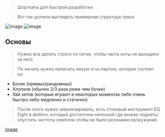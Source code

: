 [userimages]: https://user-images.githubusercontent.com/79831859/

> Шорткаты для быстрой разработки

[](https://user-images.githubusercontent.com/79831859/155879351-b1c15219-d845-40b9-83d1-e47b0ab2b42d.png)

> Вот так должна выглядеть примерная структура трека

![image]([userimages]/155879029-e7bb8eaa-ef78-4b1b-8519-60b1c66902f1.png)
![image](https://user-images.githubusercontent.com/79831859/155880092-e31b2b3a-f7d9-4bb0-b6a0-f31996281dcd.png)


## Основы

> Нужно все делать строго по сетке, чтобы часть ноты не выходило за него

> По началу нужно написать некую `drum` партию, которая состоит из:

- Бочек (прямых/рандомных)
- Хлопков (обычно 2/3 раза реже чем бочки)
- Хай хетов (которые играют в некоторых моментах либо очень быстро либо медленно и статично)

> После этого нужно эквализировать, есть стоковый инструмент EQ Eight в ableton, который достаточно неплохой где можно поднять/опустить чистоты семплов чтобы не было резонаннсов/жужаний

[image](https://user-images.githubusercontent.com/79831859/155879782-dcaccfad-4b53-4439-a439-3b815ac64ee5.png)
